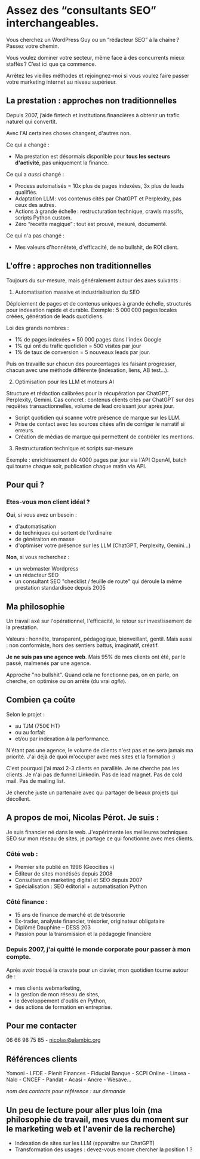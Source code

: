 # Assez des “consultants SEO” interchangeables.

Vous cherchez un WordPress Guy ou un “rédacteur SEO” à la chaîne ? Passez votre chemin.

Vous voulez dominer votre secteur, même face à des concurrents mieux staffés ? C’est ici que ça commence.

Arrêtez les vieilles méthodes et rejoingnez-moi si vous voulez faire passer votre marketing internet au niveau supérieur.

## La prestation : approches non traditionnelles

Depuis 2007, j’aide fintech et institutions financières à obtenir un trafic naturel qui convertit.

Avec l'AI certaines choses changent, d'autres non.

Ce qui a changé : 

- Ma prestation est désormais disponible pour **tous les secteurs d'activité**, pas uniquement la finance.

Ce qui a _aussi_ changé :

- Process automatisés = 10x plus de pages indexées, 3x plus de leads qualifiés.
- Adaptation LLM : vos contenus cités par ChatGPT et Perplexity, pas ceux des autres.
- Actions à grande échelle : restructuration technique, crawls massifs, scripts Python custom.
- Zéro “recette magique” : tout est prouvé, mesuré, documenté.

Ce qui n'a pas changé : 

- Mes valeurs d'honnêteté, d'efficacité, de no bullshit, de ROI client.

## L'offre : approches non traditionnelles

Toujours du sur-mesure, mais généralement autour des axes suivants : 

1. Automatisation massive et industrialisation du SEO

Déploiement de pages et de contenus uniques à grande échelle, structurés pour indexation rapide et durable.
Exemple : 5 000 000 pages locales créées, génération de leads quotidiens.

Loi des grands nombres : 
- 1% de pages indexées = 50 000 pages dans l'index Google
- 1% qui ont du trafic quotidien = 500 visites par jour
- 1% de taux de conversion = 5 nouveaux leads par jour.

Puis on travaille sur chacun des pourcentages les faisant progresser, chacun avec une méthode différente (indexation, liens, AB test...).

2. Optimisation pour les LLM et moteurs AI

Structure et rédaction calibrées pour la récupération par ChatGPT, Perplexity, Gemini.
Cas concret : contenus clients cités par ChatGPT sur des requêtes transactionnelles, volume de lead croissant jour après jour.

- Script quotidien qui scanne votre présence de marque sur les LLM. 
- Prise de contact avec les sources citées afin de corriger le narratif si erreurs.
- Création de médias de marque qui permettent de contrôler les mentions.

3. Restructuration technique et scripts sur-mesure

Exemple : enrichissement de 4000 pages par jour via l'API OpenAI, batch qui tourne chaque soir, publication chaque matin via API.

## Pour qui ?

### Etes-vous mon client idéal ? 

**Oui**, si vous avez un besoin :

* d'automatisation
* de techniques qui sortent de l'ordinaire
* de généraiton en masse
* d'optimiser votre présence sur les LLM (ChatGPT, Perplexity, Gemini...)

**Non**, si vous recherchez : 

* un webmaster Wordpress
* un rédacteur SEO
* un consultant SEO "checklist / feuille de route" qui déroule la même prestation standardisée depuis 2005

## Ma philosophie

Un travail axé sur l'opérationnel, l'efficacité, le retour sur investissement de la prestation.

Valeurs : honnête, transparent, pédagogique, bienveillant, gentil.
Mais aussi : non conformiste, hors des sentiers battus, imaginatif, créatif.

**Je ne suis pas une agence web**. Mais 95% de mes clients ont été, par le passé, malmenés par une agence.

Approche "no bullshit". Quand cela ne fonctionne pas, on en parle, on cherche, on optimise ou on arrête (du vrai *agile*).

## Combien ça coûte

Selon le projet : 
- au TJM (750€ HT)
- ou au forfait
- et/ou par indexation à la performance.

N'étant pas une agence, le volume de clients n'est pas et ne sera jamais ma priorité. J'ai déjà de quoi m'occuper avec mes sites et la formation :)

C'est pourquoi j'ai maxi 2-3 clients en parallèle. Je ne cherche pas les clients. Je n'ai pas de funnel Linkedin. Pas de lead magnet. Pas de cold mail. Pas de mailing list.

Je cherche juste un partenaire avec qui partager de beaux projets qui décollent. 

## A propos de moi, Nicolas Pérot. Je suis :

Je suis financier né dans le web. 
J'expérimente les meilleures techniques SEO sur mon réseau de sites, je partage ce qui fonctionne avec mes clients.

### Côté web :
- Premier site publié en 1996 (Geocities 💀)
- Éditeur de sites monétisés depuis 2008
- Consultant en marketing digital et SEO depuis 2007
- Spécialisation : SEO éditorial + automatisation Python

### Côté finance :
- 15 ans de finance de marché et de trésorerie
- Ex-trader, analyste financier, trésorier, originateur obligataire
- Diplômé Dauphine – DESS 203
- Passion pour la transmission et la pédagogie financière

### Depuis 2007, j'ai quitté le monde corporate pour passer à mon compte.

Après avoir troqué la cravate pour un clavier, mon quotidien tourne autour de :

- mes clients webmarketing,
- la gestion de mon réseau de sites,
- le développement d'outils en Python,
- des actions de formation en entreprise.


## Pour me contacter

06 66 98 75 85 - nicolas@alambic.org

## Références clients

Yomoni - LFDE - Plenit Finances - Fiducial Banque - SCPI Online - Linxea - Nalo - CNCEF - Pandat - Acasi - Ancre - Wesave...

*nom des contacts pour référence : sur demande*

## Un peu de lecture pour aller plus loin (ma philosophie de travail, mes vues du moment sur le marketing web et l'avenir de la recherche)

- Indexation de sites sur les LLM (apparaître sur ChatGPT)
- Transformation des usages : devez-vous encore chercher la position 1 ?
